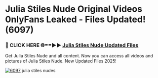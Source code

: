 # Julia Stiles Nude Original Videos 0nlyFans Leaked - Files Updated! (6097)

<h3>🔴 CLICK HERE 🌐==►► <a href="https://tinyurl.com/52m3yx9h" rel="nofollow">Julia Stiles Nude Updated Files</a></h3>

Get Julia Stiles Nude and all content. Now you can access all videos and pictures of Julia Stiles Nude. New Updated Files 2025!

[![6097](https://i.imgur.com/TnHtlc8.gif)](https://tinyurl.com/52m3yx9h)
julia stiles nudes